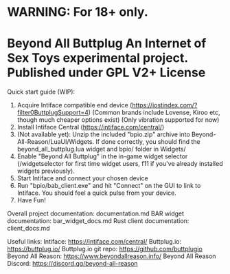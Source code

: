 WARNING: For 18+ only.
=====
Beyond All Buttplug
An Internet of Sex Toys experimental project.
Published under GPL V2+ License
=====
Quick start guide (WIP):
1. Acquire Intiface compatible end device (https://iostindex.com/?filter0ButtplugSupport=4) (Common brands include Lovense, Kiroo etc, though much cheaper options exist) (Only vibration supported for now)
2. Install Intiface Central (https://intiface.com/central/)
3. (Not available yet): Unzip the included "bpio.zip" archive into Beyond-All-Reason/LuaUI/Widgets. If done correctly, you should find the beyond_all_buttplug.lua widget and bpio/ folder in Widgets/
4. Enable "Beyond All Buttplug" in the in-game widget selector (/widgetselector for first time widget users, f11 if you've already installed widgets previously).
5. Start Intiface and connect your chosen device
6. Run "bpio/bab_client.exe" and hit "Connect" on the GUI to link to Intiface. You should feel a quick pulse from your device.
7. Have Fun!

Overall project documentation: documentation.md
BAR widget documentation: bar_widget_docs.md
Rust client documentation: client_docs.md

Useful links:
Intiface: https://intiface.com/central/
Buttplug.io: https://buttplug.io/
Buttplug.io git repo: https://github.com/buttplugio
Beyond All Reason: https://www.beyondallreason.info/
Beyond All Reason Discord: https://discord.gg/beyond-all-reason
